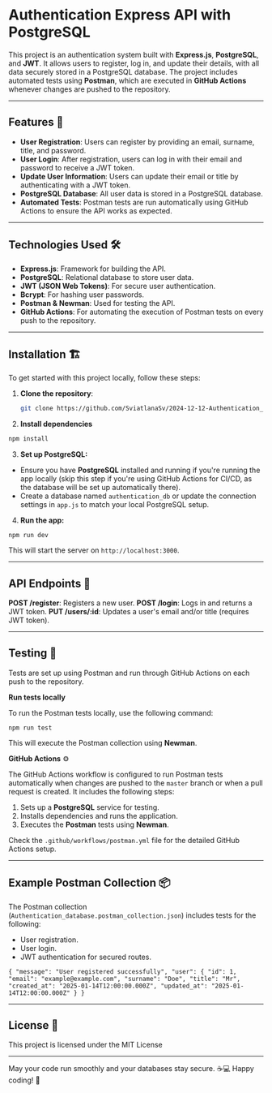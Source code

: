 # Authentication Express API with PostgreSQL

This project is an authentication system built with **Express.js**, **PostgreSQL**, and **JWT**. It allows users to register, log in, and update their details, with all data securely stored in a PostgreSQL database. The project includes automated tests using **Postman**, which are executed in **GitHub Actions** whenever changes are pushed to the repository.

---

## Features 🌟

- **User Registration**: Users can register by providing an email, surname, title, and password.
- **User Login**: After registration, users can log in with their email and password to receive a JWT token.
- **Update User Information**: Users can update their email or title by authenticating with a JWT token.
- **PostgreSQL Database**: All user data is stored in a PostgreSQL database.
- **Automated Tests**: Postman tests are run automatically using GitHub Actions to ensure the API works as expected.

---

## Technologies Used 🛠️

- **Express.js**: Framework for building the API.
- **PostgreSQL**: Relational database to store user data.
- **JWT (JSON Web Tokens)**: For secure user authentication.
- **Bcrypt**: For hashing user passwords.
- **Postman & Newman**: Used for testing the API.
- **GitHub Actions**: For automating the execution of Postman tests on every push to the repository.

---

## Installation 🏗️

To get started with this project locally, follow these steps:

1. **Clone the repository**:

   ```bash
   git clone https://github.com/SviatlanaSv/2024-12-12-Authentication_Express-API.git


2. **Install dependencies**

```bash
npm install
```

3. **Set up PostgreSQL:**

- Ensure you have **PostgreSQL** installed and running if you're running the app locally (skip this step if you're using GitHub Actions for CI/CD, as the database will be set up automatically there).
- Create a database named `authentication_db` or update the connection settings in `app.js` to match your local PostgreSQL setup.

4. **Run the app:**

```bush
npm run dev
```
This will start the server on `http://localhost:3000`.

---

## API Endpoints 📝

**POST /register**: Registers a new user.
**POST /login**: Logs in and returns a JWT token.
**PUT /users/:id**: Updates a user's email and/or title (requires JWT token).

---

## Testing 🧪

Tests are set up using Postman and run through GitHub Actions on each push to the repository.

**Run tests locally**

To run the Postman tests locally, use the following command:

```bush
npm run test
```
This will execute the Postman collection using **Newman**.


**GitHub Actions** ⚙️

The GitHub Actions workflow is configured to run Postman tests automatically when changes are pushed to the `master` branch or when a pull request is created. It includes the following steps:

1. Sets up a **PostgreSQL** service for testing.
2. Installs dependencies and runs the application.
3. Executes the **Postman** tests using **Newman**.

Check the `.github/workflows/postman.yml` file for the detailed GitHub Actions setup.

---

## Example Postman Collection 📦

The Postman collection (`Authentication_database.postman_collection.json`) includes tests for the following:

- User registration.
- User login.
- JWT authentication for secured routes.

`{
  "message": "User registered successfully",
  "user": {
    "id": 1,
    "email": "example@example.com",
    "surname": "Doe",
    "title": "Mr",
    "created_at": "2025-01-14T12:00:00.000Z",
    "updated_at": "2025-01-14T12:00:00.000Z"
  }
}`

---

## License 📄

This project is licensed under the MIT License

---
May your code run smoothly and your databases stay secure. ☕💻 Happy coding! 🚀
